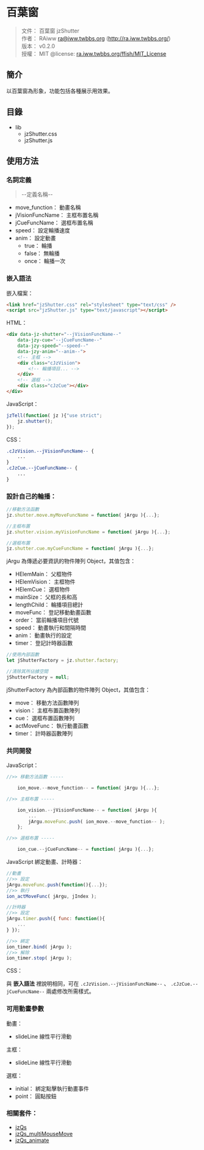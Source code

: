 百葉窗
=======


> 文件： 百葉窗 jzShutter<br />
> 作者： RAiww <ra@iww.twbbs.org> (http://ra.iww.twbbs.org/)<br />
> 版本： v0.2.0<br />
> 授權： MIT @license: [ra.iww.twbbs.org/ffish/MIT_License](http://ra.iww.twbbs.org/ffish/MIT_License)



## 簡介

以百葉窗為形象，功能包括各種展示用效果。



## 目錄

 * lib
   * jzShutter.css
   * jzShutter.js



## 使用方法

### 名詞定義

> --定義名稱--

  - move_function： 動畫名稱
  - jVisionFuncName： 主框布置名稱
  - jCueFuncName： 選框布置名稱
  - speed： 設定輪播速度
  - anim： 設定動畫
    - true： 輪播
    - false： 無輪播
    - once： 輪播一次



### 嵌入語法

嵌入檔案：

```html
<link href="jzShutter.css" rel="stylesheet" type="text/css" />
<script src="jzShutter.js" type="text/javascript"></script>
```


HTML：

```html
<div data-jz-shutter="--jVisionFuncName--"
    data-jzy-cue="--jCueFuncName--"
    data-jzy-speed="--speed--"
    data-jzy-anim="--anim--">
    <!-- 主框 -->
    <div class="cJzVision">
        <!-- 輪播項目... -->
    </div>
    <!-- 選框 -->
    <div class="cJzCue"></div>
</div>
```


JavaScript：

```js
jzTell(function( jz ){"use strict";
    jz.shutter();
});
```


CSS：

```css
.cJzVision.--jVisionFuncName-- {
    ...
}
.cJzCue.--jCueFuncName-- {
    ...
}
```



### 設計自己的輪播：

```js
//移動方法函數
jz.shutter.move.myMoveFuncName = function( jArgu ){...};

//主框布置
jz.shutter.vision.myVisionFuncName = function( jArgu ){...};

//選框布置
jz.shutter.cue.myCueFuncName = function( jArgu ){...};
```


jArgu 為傳遞必要資訊的物件陣列 Object，其值包含：

  - HElemMain： 父框物件
  - HElemVision： 主框物件
  - HElemCue： 選框物件
  - mainSize： 父框的長和高
  - lengthChild： 輪播項目總計
  - moveFunc： 登記移動動畫函數
  - order： 當前輪播項目代號
  - speed： 動畫執行和間隔時間
  - anim： 動畫執行的設定
  - timer： 登記計時器函數


```js
//使用內部函數
let jShutterFactory = jz.shutter.factory;

//清除其所佔據空間
jShutterFactory = null;
```


jShutterFactory 為內部函數的物件陣列 Object，其值包含：

  - move： 移動方法函數陣列
  - vision： 主框布置函數陣列
  - cue： 選框布置函數陣列
  - actMoveFunc： 執行動畫函數
  - timer： 計時器函數陣列



### 共同開發

JavaScript：

```js
//>> 移動方法函數 -----

    ion_move.--move_function-- = function( jArgu ){...};

//>> 主框布置 -----

    ion_vision.--jVisionFuncName-- = function( jArgu ){
        ...
        jArgu.moveFunc.push( ion_move.--move_function-- );
    };

//>> 選框布置 -----

    ion_cue.--jCueFuncName-- = function( jArgu ){...};
```


JavaScript 綁定動畫、計時器：

```js
//動畫
//>> 設定
jArgu.moveFunc.push(function(){...});
//>> 執行
ion_actMoveFunc( jArgu, jIndex );
```


```js
//計時器
//>> 設定
jArgu.timer.push({ func: function(){
    ...
} });

//>> 綁定
ion_timer.bind( jArgu );
//>> 解除
ion_timer.stop( jArgu );
```


CSS：

與 __嵌入語法__ 裡說明相同，可在 ``` .cJzVision.--jVisionFuncName-- ``` 、 ``` .cJzCue.--jCueFuncName-- ``` 兩處修改所需樣式。



### 可用動畫參數

動畫：

  - slideLine 線性平行滑動


主框：

  - slideLine 線性平行滑動


選框：

  - initial： 綁定點擊執行動畫事件
  - point： 圓點按鈕



### 相關套件：

  - [jzQs](https://github.com/RAiww/jzY-qs)
  - [jzQs_multiMouseMove](https://github.com/RAiww/jzY-qs_multiMouseMove)
  - [jzQs_animate](https://github.com/RAiww/jzY-qs_animate)


